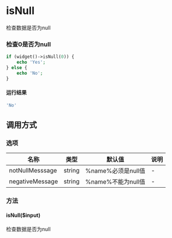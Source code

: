 isNull
======

检查数据是否为null

### 检查0是否为null
```php
if (widget()->isNull(0)) {
    echo 'Yes';
} else {
    echo 'No';
}
```

#### 运行结果
```php
'No'
```

调用方式
--------

### 选项

| 名称              | 类型    | 默认值                      | 说明       |
|-------------------|---------|-----------------------------|------------|
| notNullMesssage   | string  | %name%必须是null值          | -          |
| negativeMessage   | string  | %name%不能为null值          | -          |

### 方法

#### isNull($input)
检查数据是否为null
